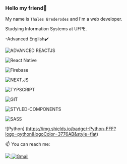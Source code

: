 ### Hello my friend👋
My name is `Thales Brederodes` and I'm a web developer.

Studying Information Systems at UFPE.

-Advanced English✔️      

![ADVANCED REACTJS](https://img.shields.io/badge/react%20-%2320232a.svg?&style=for-the-badge&logo=react&logoColor=%2361DAFB&style=flat)&nbsp;

![React Native](https://img.shields.io/badge/react%20-%2320232a.svg?&style=for-the-badge&logo=react&logoColor=%2361DAFB&style=flat)&nbsp;


![Firebase](https://img.shields.io/badge/-Firebase-FFF?logo=firebase&logoColor=FFCA28&style=flat)&nbsp;



![NEXT.JS](https://img.shields.io/badge/next%20js%20-%23000000.svg?&style=for-the-badge&logo=next.js&logoColor=white&style=flat)&nbsp;

![TYPSCRIPT](https://img.shields.io/badge/typescript%20-%23007ACC.svg?&style=for-the-badge&logo=typescript&logoColor=white&style=flat)&nbsp;

![GIT](https://img.shields.io/badge/Git-F05032?style=for-the-badge&logo=git&logoColor=white&style=flat)&nbsp;

![STYLED-COMPONENTS](https://img.shields.io/badge/Styled%20Components-E387C9?style=for-the-badge&logo=styled-components&logoColor=white&style=flat)&nbsp;

![SASS](https://img.shields.io/badge/SASS%20-hotpink.svg?&style=for-the-badge&logo=SASS&logoColor=white&style=flat)&nbsp;

![Python] (https://img.shields.io/badge/-Python-FFF?logo=python&logoColor=3776AB&style=flat)&nbsp;





📫 You can reach me:

<a href="https://www.linkedin.com/in/thalesbmc/" alt="Linkedin" target="_blank">
    <img src="https://img.shields.io/badge/LinkedIn-0077B5?style=for-the-badge&logo=linkedin&logoColor=white&style=flat" />
</a>

 <a href="mailto:thalesbmc@gmail.com" alt="Gmail" target="_blank">
   <img alt="Gmail" src="https://img.shields.io/badge/Gmail-D14836?style=for-the-badge&logo=gmail&logoColor=white&style=flat" />
</a>


<!--
**ThalesBMC/ThalesBMC** is a ✨ _special_ ✨ repository because its `README.md` (this file) appears on your GitHub profile.

Here are some ideas to get you started:

- 🔭 I’m currently working on ...
- 🌱 I’m currently learning ...
- 👯 I’m looking to collaborate on ...
- 🤔 I’m looking for help with ...
- 💬 Ask me about ...
- 📫 How to reach me: ...
- 😄 Pronouns: ...
- ⚡ Fun fact: ...
-->
